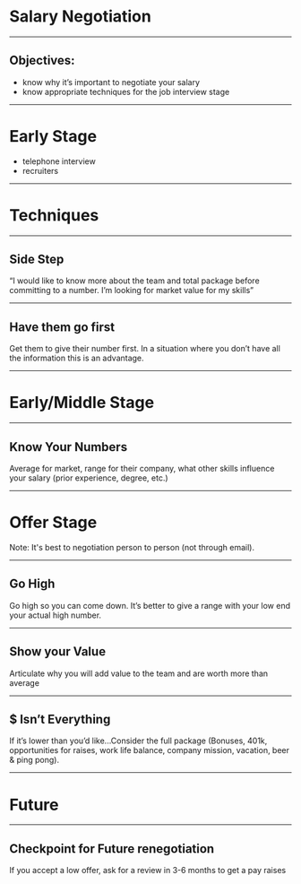 # Salary Negotiation

---

## Objectives:
- know why it’s important to negotiate your salary
- know appropriate techniques for the job interview stage

---

# Early Stage

- telephone interview
- recruiters

---

# Techniques

---

## Side Step

“I would like to know more about the team and total package before committing to a number. I’m looking for market value for my skills”

---

## Have them go first

Get them to give their number first.  In a situation where you don’t have all the information this is an advantage.

---

# Early/Middle Stage

---

## Know Your Numbers
Average for market, range for their company, what other skills influence your salary (prior experience, degree, etc.)

---

# Offer Stage

Note: It's best to negotiation person to person (not through email).

---

## Go High
Go high so you can come down.  It’s better to give a range with your low end your actual high number.

---

## Show your Value
Articulate why you will add value to the team and are worth more than average

---

## $ Isn’t Everything

If it’s lower than you’d like...Consider the full package (Bonuses, 401k, opportunities for raises, work life balance, company mission, vacation, beer & ping pong).

---

# Future

---

## Checkpoint for Future renegotiation

If you accept a low offer, ask for a review in 3-6 months to get a pay raises